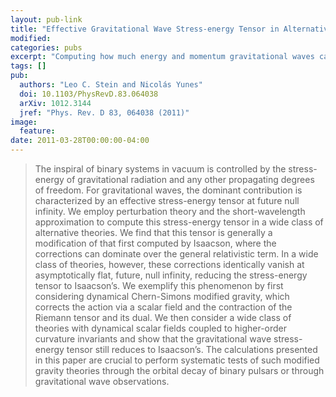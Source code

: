 ```yaml
---
layout: pub-link
title: "Effective Gravitational Wave Stress-energy Tensor in Alternative Theories of Gravity"
modified:
categories: pubs
excerpt: "Computing how much energy and momentum gravitational waves carry in a very broad class of almost-GR theories."
tags: []
pub:
  authors: "Leo C. Stein and Nicolás Yunes"
  doi: 10.1103/PhysRevD.83.064038
  arXiv: 1012.3144
  jref: "Phys. Rev. D 83, 064038 (2011)"
image:
  feature:
date: 2011-03-28T00:00:00-04:00
---
```


> The inspiral of binary systems in vacuum is controlled by the
> stress-energy of gravitational radiation and any other propagating
> degrees of freedom. For gravitational waves, the dominant
> contribution is characterized by an effective stress-energy tensor
> at future null infinity. We employ perturbation theory and the
> short-wavelength approximation to compute this stress-energy tensor
> in a wide class of alternative theories. We find that this tensor is
> generally a modification of that first computed by Isaacson, where
> the corrections can dominate over the general relativistic term. In
> a wide class of theories, however, these corrections identically
> vanish at asymptotically flat, future, null infinity, reducing the
> stress-energy tensor to Isaacson’s. We exemplify this phenomenon by
> first considering dynamical Chern-Simons modified gravity, which
> corrects the action via a scalar field and the contraction of the
> Riemann tensor and its dual. We then consider a wide class of
> theories with dynamical scalar fields coupled to higher-order
> curvature invariants and show that the gravitational wave
> stress-energy tensor still reduces to Isaacson’s. The calculations
> presented in this paper are crucial to perform systematic tests of
> such modified gravity theories through the orbital decay of binary
> pulsars or through gravitational wave observations.
